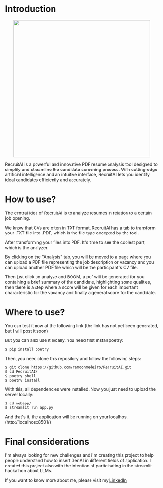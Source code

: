 # Introduction

<div align="center">
  <img src="https://user-images.githubusercontent.com/102380417/184778671-4e6a71a6-3482-42f0-9f14-a6d3ccee16bf.png" width="450px" />
</div>

RecruitAI is a powerful and innovative PDF resume analysis tool designed to simplify and streamline the candidate screening process. With cutting-edge artificial intelligence and an intuitive interface, RecruitAI lets you identify ideal candidates efficiently and accurately.

# How to use?

The central idea of ​​RecruitAI is to analyze resumes in relation to a certain job opening.

We know that CVs are often in TXT format. RecruitAI has a tab to transform your .TXT file into .PDF, which is the file type accepted by the tool.

After transforming your files into PDF. It's time to see the coolest part, which is the analyzer.

By clicking on the "Analysis" tab, you will be moved to a page where you can upload a PDF file representing the job description or vacancy and you can upload another PDF file which will be the participant's CV file.

Then just click on analyze and BOOM, a pdf will be generated for you containing a brief summary of the candidate, highlighting some qualities, then there is a step where a score will be given for each important characteristic for the vacancy and finally a general score for the candidate.

# Where to use?

You can test it now at the following link (the link has not yet been generated, but I will post it soon)

But you can also use it locally. You need first install poetry:
```
$ pip install poetry
```
Then, you need clone this repository and follow the following steps:

```
$ git clone https://github.com/ramoonmedeiro/RecruitAI.git
$ cd RecruitAI/
$ poetry shell
$ poetry install
```

With this, all dependencies were installed. Now you just need to upload the server locally:

```
$ cd webapp/
$ streamlit run app.py
```

And that's it, the application will be running on your localhost (http://localhost:8501/)

# Final considerations

I'm always looking for new challenges and i'm creating this project to help people understand how to insert GenAI in different fields of application. I created this project also with the intention of participating in the streamlit hackathon about LLMs.

If you want to know more about me, please visit my <a href="https://www.linkedin.com/in/ramon-medeiro-767722246/">LinkedIn</a>